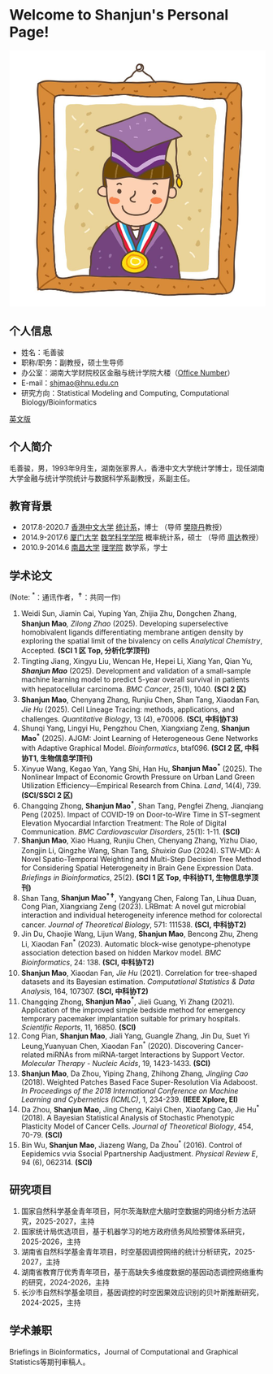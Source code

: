 # Welcome to Shanjun's Personal Page!

![证件照](/picture/picture-me.jpg)

## 个人信息
- 姓名：毛善骏
- 职称/职务：副教授，硕士生导师
- 办公室：湖南大学财院校区金融与统计学院大楼（<a href="[https://www.cuhk.edu.hk/chinese/index.html](https://shj-mao.github.io/404.html)">Office Number</a>）
- E-mail：shjmao@hnu.edu.cn
- 研究方向：Statistical Modeling and Computing, Computational Biology/Bioinformatics

<a href="/index-en.html">英文版</a>

## 个人简介
毛善骏，男，1993年9月生，湖南张家界人，香港中文大学统计学博士，现任湖南大学金融与统计学院统计与数据科学系副教授，系副主任。

## 教育背景
- 2017.8-2020.7 <a href="https://www.cuhk.edu.hk/chinese/index.html">香港中文大学</a> <a href="https://www.sta.cuhk.edu.hk/default.aspx">统计系</a>，博士 （导师 <a href="https://www.sta.cuhk.edu.hk/xfan">樊晓丹</a>教授）
- 2014.9-2017.6 <a href="https://www.xmu.edu.cn/">厦门大学</a> <a href="http://math.xmu.edu.cn/">数学科学学院</a> 概率统计系，硕士 （导师 <a href="http://math-faculty.xmu.edu.cn/display.aspx?tid=116">周达</a>教授）
- 2010.9-2014.6 <a href="http://www.ncu.edu.cn/">南昌大学</a> <a href="http://smcs.ncu.edu.cn/">理学院</a> 数学系，学士

## 学术论文
(Note: <sup>*</sup>：通讯作者，<sup>&#10013;</sup>：共同一作)
1. Weidi Sun, Jiamin Cai, Yuping Yan, Zhijia Zhu, Dongchen Zhang, <b>Shanjun Mao<sup>*</sup></b>, Zilong Zhao<sup>*</sup>  (2025). Developing superselective homobivalent ligands differentiating membrane antigen density by exploring the spatial limit of the bivalency on cells   <i>Analytical Chemistry</i>, Accepted. <b>(SCI 1 区 Top, 分析化学顶刊)</b>
2. Tingting Jiang, Xingyu Liu, Wencan He, Hepei Li, Xiang Yan, Qian Yu<sup>*</sup>, <b>Shanjun Mao<sup>*</sup></b> (2025). Development and validation of a small-sample machine learning model to predict 5-year overall survival in patients with hepatocellular carcinoma.   <i>BMC Cancer</i>, 25(1), 1040. <b>(SCI 2 区)</b>
3. <b>Shanjun Mao</b>, Chenyang Zhang, Runjiu Chen, Shan Tang, Xiaodan Fan<sup>*</sup>, Jie Hu<sup>*</sup> (2025). Cell Lineage Tracing: methods, applications, and challenges.   <i>Quantitative Biology</i>, 13 (4), e70006. <b>(SCI, 中科协T3)</b>
4. Shunqi Yang, Lingyi Hu, Pengzhou Chen, Xiangxiang Zeng, <b>Shanjun Mao<sup>*</sup></b> (2025). AJGM: Joint Learning of Heterogeneous Gene Networks with Adaptive Graphical Model.   <i>Bioinformatics</i>, btaf096. <b>(SCI 2 区, 中科协T1, 生物信息学顶刊)</b>
5. Xinyue Wang, Kegao Yan, Yang Shi, Han Hu, <b>Shanjun Mao<sup>*</sup></b> (2025). The Nonlinear Impact of Economic Growth Pressure on Urban Land Green Utilization Efficiency—Empirical Research from China.   <i>Land</i>, 14(4), 739. <b>(SCI/SSCI 2 区)</b>
6. Changqing Zhong, <b>Shanjun Mao<sup>*</sup></b>, Shan Tang, Pengfei Zheng, Jianqiang Peng (2025). Impact of COVID-19 on Door-to-Wire Time in ST-segment Elevation Myocardial Infarction Treatment: The Role of Digital Communication.   <i>BMC Cardiovascular Disorders</i>, 25(1): 1-11. <b>(SCI)</b>
7. <b>Shanjun Mao</b>, Xiao Huang, Runjiu Chen, Chenyang Zhang, Yizhu Diao, Zongjin Li, Qingzhe Wang, Shan Tang<sup>*</sup>, Shuixia Guo<sup>*</sup> (2024). STW-MD: A Novel Spatio-Temporal Weighting and Multi-Step Decision Tree Method for Considering Spatial Heterogeneity in Brain Gene Expression Data.   <i>Briefings in Bioinformatics</i>, 25(2). <b>(SCI 1 区 Top, 中科协T1, 生物信息学顶刊)</b>
8. Shan Tang, <b>Shanjun Mao<sup>*</sup><sup>&#10013;</sup></b>, Yangyang Chen, Falong Tan, Lihua Duan, Cong Pian, Xiangxiang Zeng (2023). LRBmat: A novel gut microbial interaction and individual heterogeneity inference method for colorectal cancer.   <i>Journal of Theoretical Biology</i>, 571: 111538. <b>(SCI, 中科协T2)</b>
9. Jin Du, Chaojie Wang, Lijun Wang, <b>Shanjun Mao</b>, Bencong Zhu, Zheng Li, Xiaodan Fan<sup>*</sup> (2023). Automatic block-wise genotype-phenotype association detection based on hidden Markov model.   <i>BMC Bioinformatics</i>, 24: 138. <b>(SCI, 中科协T2)</b>
10. <b>Shanjun Mao</b>, Xiaodan Fan<sup>*</sup>, Jie Hu<sup>*</sup> (2021). Correlation for tree-shaped datasets and its Bayesian estimation.   <i>Computational Statistics & Data Analysis</i>, 164, 107307. <b>(SCI, 中科协T2)</b>
11. Changqing Zhong, <b>Shanjun Mao<sup>*</sup></b>, Jieli Guang, Yi Zhang (2021). Application of the improved simple bedside method for emergency temporary pacemaker implantation suitable for primary hospitals.   <i>Scientific Reports</i>, 11, 16850. <b>(SCI)</b>
12. Cong Pian, <b>Shanjun Mao</b>, Jiali Yang, Guangle Zhang, Jin Du, Suet Yi Leung,Yuanyuan Chen, Xiaodan Fan<sup>*</sup> (2020). Discovering Cancer-related miRNAs from miRNA-target Interactions by Support Vector.   <i>Molecular Therapy - Nucleic Acids</i>, 19, 1423-1433. <b>(SCI)</b>
13. <b>Shanjun Mao</b>, Da Zhou, Yiping Zhang, Zhihong Zhang<sup>*</sup>, Jingjing Cao<sup>*</sup> (2018). Weighted Patches Based Face Super-Resolution Via Adaboost.   <i>In Proceedings of the 2018 International Conference on Machine Learning and Cybernetics (ICMLC)</i>, 1, 234-239. <b>(IEEE Xplore, EI)</b>
14. Da Zhou, <b>Shanjun Mao</b>, Jing Cheng, Kaiyi Chen, Xiaofang Cao, Jie Hu<sup>*</sup> (2018). A Bayesian Statistical Analysis of Stochastic Phenotypic Plasticity Model of Cancer Cells.   <i>Journal of Theoretical Biology</i>, 454, 70-79. <b>(SCI)</b>
15. Bin Wu, <b>Shanjun Mao</b>, Jiazeng Wang, Da Zhou<sup>*</sup> (2016). Control of Eepidemics vvia Ssocial Ppartnership Aadjustment.   <i>Physical Review E</i>, 94 (6), 062314. <b>(SCI)</b>

## 研究项目
1. 国家自然科学基金青年项目，阿尔茨海默症大脑时空数据的网络分析方法研究，2025-2027，主持
2. 国家统计局优选项目，基于机器学习的地方政府债务风险预警体系研究，2025-2026，主持
3. 湖南省自然科学基金青年项目，时空基因调控网络的统计分析研究，2025-2027，主持
4. 湖南省教育厅优秀青年项目，基于高缺失多维度数据的基因动态调控网络重构的研究，2024-2026，主持
5. 长沙市自然科学基金项目，基因调控的时空因果效应识别的贝叶斯推断研究，2024-2025，主持

## 学术兼职
Briefings in Bioinformatics，Journal of Computational and Graphical Statistics等期刊审稿人。
